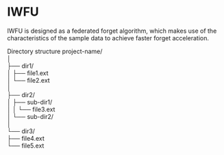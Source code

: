 # IWFU
IWFU is designed as a federated forget algorithm, which makes use of the characteristics of the sample data to achieve faster forget acceleration.

Directory structure
project-name/  
│  
├── dir1/  
│   ├── file1.ext  
│   └── file2.ext  
│  
├── dir2/  
│   ├── sub-dir1/  
│   │   └── file3.ext  
│   └── sub-dir2/  
│  
└── dir3/  
    ├── file4.ext  
    └── file5.ext  

